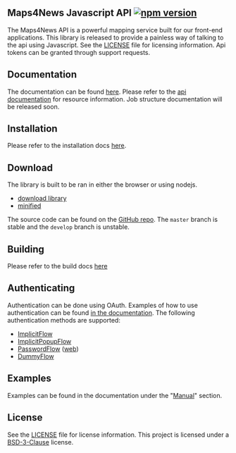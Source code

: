 Maps4News Javascript API [![npm version](https://img.shields.io/npm/v/@mapcreator/maps4news.svg)](https://www.npmjs.com/package/@mapcreator/maps4news)
-------------------------

The Maps4News API is a powerful mapping service built for our front-end applications. This library is released to 
provide a painless way of talking to the api using Javascript. See the [LICENSE] file for licensing information. Api 
tokens can be granted through support requests.

## Documentation
The documentation can be found [here][docs]. Please refer to the [api documentation] for resource information. Job structure documentation will be released soon. 

## Installation
Please refer to the installation docs [here][installation].

## Download
The library is built to be ran in either the browser or using nodejs. 

- [download library]
- [minified]

The source code can be found on the [GitHub repo]. The `master` branch is stable and the `develop` branch is unstable. 

## Building
Please refer to the build docs [here][building]

## Authenticating
Authentication can be done using OAuth. Examples of how to use authentication can be found [in the documentation][docs-auth]. The 
following authentication methods are supported: 
 - [ImplicitFlow]
 - [ImplicitPopupFlow]
 - [PasswordFlow] ([web][PasswordFlow-web])
 - [DummyFlow]

## Examples
Examples can be found in the documentation under the "[Manual]" section.

## License
See the [LICENSE] file for license information. This project is licensed under a [BSD-3-Clause] license.

[download library]: https://mapcreatoreu.github.io/m4n-api/dist/bundle.js
[minified]: https://mapcreatoreu.github.io/m4n-api/dist/bundle.min.js

[installation]: https://mapcreatoreu.github.io/m4n-api/manual/installation/installation.html
[building]: https://mapcreatoreu.github.io/m4n-api/manual/installation/building.html
[api documentation]: https://api.beta.maps4news.com/docs/
[docs]: https://mapcreatoreu.github.io/m4n-api/
[docs-auth]: https://mapcreatoreu.github.io/m4n-api/manual/example/examples.authentication.html
[manual]: https://mapcreatoreu.github.io/m4n-api/manual/index.html
[GitHub repo]: https://github.com/MapCreatorEU/m4n-api
[esdoc]: https://esdoc.org
[example-basics]: examples/basics.js
[yarn]: https://yarnpkg.com
[webpack]: https://webpack.js.org
[LICENSE]: https://github.com/MapCreatorEU/m4n-api/blob/master/LICENSE
[BSD-3-Clause]: https://tldrlegal.com/license/bsd-3-clause-license-(revised)

[ImplicitFlow]: https://mapcreatoreu.github.io/m4n-api/manual/example/examples.authentication.html#implicit-flow
[ImplicitPopupFlow]: https://mapcreatoreu.github.io/m4n-api/manual/example/examples.authentication.html#implicit-flow-pop-up
[PasswordFlow]: https://mapcreatoreu.github.io/m4n-api/manual/example/examples.authentication.html#password-flow
[PasswordFlow-web]: https://mapcreatoreu.github.io/m4n-api/manual/example/examples.authentication.html#password-flow-dangerous-
[DummyFlow]: https://mapcreatoreu.github.io/m4n-api/manual/example/examples.authentication.html#dummy-flow